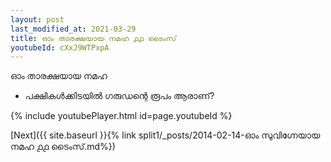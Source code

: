 ```yaml
---
layout: post
last_modified_at: 2021-03-29
title: ഓം താരക്ഷയായ നമഹ ൧൧ ടൈംസ്
youtubeId: cXxJ9WTPxpA
---
```

 
 
 ഓം താരക്ഷയായ നമഹ 
 
 -  പക്ഷികൾക്കിടയിൽ ഗരുഡന്റെ രൂപം ആരാണ്? 
 
  
 
  
 
 
 
 
 
 


{% include youtubePlayer.html id=page.youtubeId %}
 
[Next]({{ site.baseurl }}{% link  split1/_posts/2014-02-14-ഓം സുവിഗ്നേയായ നമഹ ൧൧ ടൈംസ്.md%})
 
